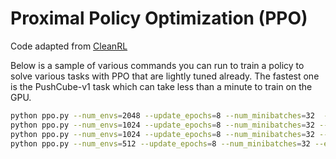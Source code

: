# Proximal Policy Optimization (PPO)

Code adapted from [CleanRL](https://github.com/vwxyzjn/cleanrl/)

Below is a sample of various commands you can run to train a policy to solve various tasks with PPO that are lightly tuned already. The fastest one is the PushCube-v1 task which can take less than a minute to train on the GPU.

```bash
python ppo.py --num_envs=2048 --update_epochs=8 --num_minibatches=32  --env_id="PushCube-v1" --total_timesteps=10000000 --eval_freq=10 --num-steps=20
python ppo.py --num_envs=1024 --update_epochs=8 --num_minibatches=32 --env_id="PickCube-v1" --total_timesteps=50000000
python ppo.py --num_envs=1024 --update_epochs=8 --num_minibatches=32 --env_id="StackCube-v1" --total_timesteps=100000000
python ppo.py --num_envs=512 --update_epochs=8 --num_minibatches=32 --env_id="TwoRobotStackCube-v1" --total_timesteps=100000000 --num-steps=100
```